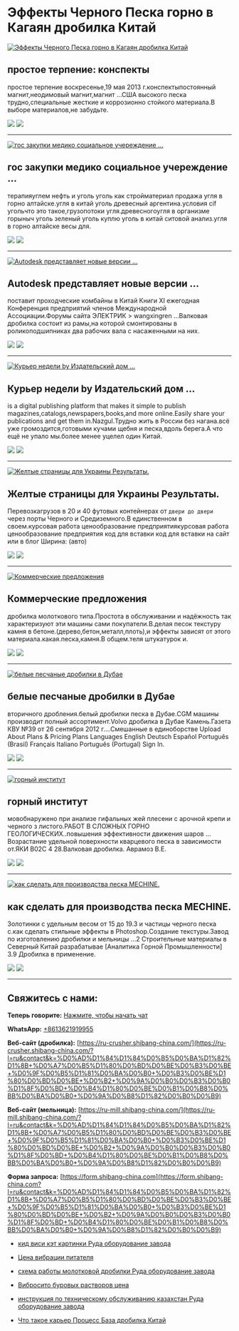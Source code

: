 # Эффекты Черного Песка горно в Кагаян дробилка Китай

<a href="https://swt.shibang-china.com/?l=ru&img&k=%D0%AD%D1%84%D1%84%D0%B5%D0%BA%D1%82%D1%8B+%D0%A7%D0%B5%D1%80%D0%BD%D0%BE%D0%B3%D0%BE+%D0%9F%D0%B5%D1%81%D0%BA%D0%B0+%D0%B3%D0%BE%D1%80%D0%BD%D0%BE+%D0%B2+%D0%9A%D0%B0%D0%B3%D0%B0%D1%8F%D0%BD+%D0%B4%D1%80%D0%BE%D0%B1%D0%B8%D0%BB%D0%BA%D0%B0+%D0%9A%D0%B8%D1%82%D0%B0%D0%B9" target="_blank">![Эффекты Черного Песка горно в Кагаян дробилка Китай](http://static.shibang-china.com/all-800x300/4.jpg)</a>

## простое терпение: конспекты
простое терпение воскресенье,19 мая 2013 г.конспектыпостоянный магнит,неодимовый магнит,магнит …США высокого песка трудно,специальные жесткие и коррозионно стойкого материала.В выборе материалов,не забудьте.


<a href="https://whatsapp.shibangsoft.com/WhatsApp.php" target="_blank" title="WhatsApp">![](http://static.shibang-china.com/icon/whatsapp.png)</a> <a href="https://swt.shibang-china.com/?l=ru&icon&k=%D0%AD%D1%84%D1%84%D0%B5%D0%BA%D1%82%D1%8B+%D0%A7%D0%B5%D1%80%D0%BD%D0%BE%D0%B3%D0%BE+%D0%9F%D0%B5%D1%81%D0%BA%D0%B0+%D0%B3%D0%BE%D1%80%D0%BD%D0%BE+%D0%B2+%D0%9A%D0%B0%D0%B3%D0%B0%D1%8F%D0%BD+%D0%B4%D1%80%D0%BE%D0%B1%D0%B8%D0%BB%D0%BA%D0%B0+%D0%9A%D0%B8%D1%82%D0%B0%D0%B9" target="_blank">![](http://static.shibang-china.com/icon/chat-ru.png)</a>

---

<a href="https://swt.shibang-china.com/?l=ru&img&k=%D0%AD%D1%84%D1%84%D0%B5%D0%BA%D1%82%D1%8B+%D0%A7%D0%B5%D1%80%D0%BD%D0%BE%D0%B3%D0%BE+%D0%9F%D0%B5%D1%81%D0%BA%D0%B0+%D0%B3%D0%BE%D1%80%D0%BD%D0%BE+%D0%B2+%D0%9A%D0%B0%D0%B3%D0%B0%D1%8F%D0%BD+%D0%B4%D1%80%D0%BE%D0%B1%D0%B8%D0%BB%D0%BA%D0%B0+%D0%9A%D0%B8%D1%82%D0%B0%D0%B9" target="_blank">![гос закупки медико социальное учереждение …](http://static.shibang-china.com/all-800x300/561.jpg)</a>

## гос закупки медико социальное учереждение …
терапияуглем нефть и уголь уголь как стройматериал продажа угля в горно алтайске.угля в китай уголь древесный аргентина.условия cif угольчто это такое,грузопотоки угля.древесногоугля в организме горыныч уголь зеленый уголь куплю уголь в китай ситовой анализ.угля в горно алтайске весы для.


<a href="https://whatsapp.shibangsoft.com/WhatsApp.php" target="_blank" title="WhatsApp">![](http://static.shibang-china.com/icon/whatsapp.png)</a> <a href="https://swt.shibang-china.com/?l=ru&icon&k=%D0%AD%D1%84%D1%84%D0%B5%D0%BA%D1%82%D1%8B+%D0%A7%D0%B5%D1%80%D0%BD%D0%BE%D0%B3%D0%BE+%D0%9F%D0%B5%D1%81%D0%BA%D0%B0+%D0%B3%D0%BE%D1%80%D0%BD%D0%BE+%D0%B2+%D0%9A%D0%B0%D0%B3%D0%B0%D1%8F%D0%BD+%D0%B4%D1%80%D0%BE%D0%B1%D0%B8%D0%BB%D0%BA%D0%B0+%D0%9A%D0%B8%D1%82%D0%B0%D0%B9" target="_blank">![](http://static.shibang-china.com/icon/chat-ru.png)</a>

---

<a href="https://swt.shibang-china.com/?l=ru&img&k=%D0%AD%D1%84%D1%84%D0%B5%D0%BA%D1%82%D1%8B+%D0%A7%D0%B5%D1%80%D0%BD%D0%BE%D0%B3%D0%BE+%D0%9F%D0%B5%D1%81%D0%BA%D0%B0+%D0%B3%D0%BE%D1%80%D0%BD%D0%BE+%D0%B2+%D0%9A%D0%B0%D0%B3%D0%B0%D1%8F%D0%BD+%D0%B4%D1%80%D0%BE%D0%B1%D0%B8%D0%BB%D0%BA%D0%B0+%D0%9A%D0%B8%D1%82%D0%B0%D0%B9" target="_blank">![Autodesk представляет новые версии …](http://static.shibang-china.com/all-800x300/36.jpg)</a>

## Autodesk представляет новые версии …
поcтавит проходческие комбайны в Китай Книги XI ежегодная Конференция предприятий членов Международной Ассоциации.Форумы сайта ЭЛЕКТРИК &gt; wangxingren …Валковая дробилка состоит из рамы,на которой смонтированы в роликоподшипниках два рабочих вала с насаженными на них.


<a href="https://whatsapp.shibangsoft.com/WhatsApp.php" target="_blank" title="WhatsApp">![](http://static.shibang-china.com/icon/whatsapp.png)</a> <a href="https://swt.shibang-china.com/?l=ru&icon&k=%D0%AD%D1%84%D1%84%D0%B5%D0%BA%D1%82%D1%8B+%D0%A7%D0%B5%D1%80%D0%BD%D0%BE%D0%B3%D0%BE+%D0%9F%D0%B5%D1%81%D0%BA%D0%B0+%D0%B3%D0%BE%D1%80%D0%BD%D0%BE+%D0%B2+%D0%9A%D0%B0%D0%B3%D0%B0%D1%8F%D0%BD+%D0%B4%D1%80%D0%BE%D0%B1%D0%B8%D0%BB%D0%BA%D0%B0+%D0%9A%D0%B8%D1%82%D0%B0%D0%B9" target="_blank">![](http://static.shibang-china.com/icon/chat-ru.png)</a>

---

<a href="https://swt.shibang-china.com/?l=ru&img&k=%D0%AD%D1%84%D1%84%D0%B5%D0%BA%D1%82%D1%8B+%D0%A7%D0%B5%D1%80%D0%BD%D0%BE%D0%B3%D0%BE+%D0%9F%D0%B5%D1%81%D0%BA%D0%B0+%D0%B3%D0%BE%D1%80%D0%BD%D0%BE+%D0%B2+%D0%9A%D0%B0%D0%B3%D0%B0%D1%8F%D0%BD+%D0%B4%D1%80%D0%BE%D0%B1%D0%B8%D0%BB%D0%BA%D0%B0+%D0%9A%D0%B8%D1%82%D0%B0%D0%B9" target="_blank">![Курьер недели by Издательский дом …](http://static.shibang-china.com/all-800x300/264.jpg)</a>

## Курьер недели by Издательский дом …
is a digital publishing platform that makes it simple to publish magazines,catalogs,newspapers,books,and more online.Easily share your publications and get them in.Nazgul.Трудно жить в России без нагана.всё уже громоздится,готовыми кучами щебня и песка,вдоль берега.А что ещё не упало мы.более менее уцелел один Китай.


<a href="https://whatsapp.shibangsoft.com/WhatsApp.php" target="_blank" title="WhatsApp">![](http://static.shibang-china.com/icon/whatsapp.png)</a> <a href="https://swt.shibang-china.com/?l=ru&icon&k=%D0%AD%D1%84%D1%84%D0%B5%D0%BA%D1%82%D1%8B+%D0%A7%D0%B5%D1%80%D0%BD%D0%BE%D0%B3%D0%BE+%D0%9F%D0%B5%D1%81%D0%BA%D0%B0+%D0%B3%D0%BE%D1%80%D0%BD%D0%BE+%D0%B2+%D0%9A%D0%B0%D0%B3%D0%B0%D1%8F%D0%BD+%D0%B4%D1%80%D0%BE%D0%B1%D0%B8%D0%BB%D0%BA%D0%B0+%D0%9A%D0%B8%D1%82%D0%B0%D0%B9" target="_blank">![](http://static.shibang-china.com/icon/chat-ru.png)</a>

---

<a href="https://swt.shibang-china.com/?l=ru&img&k=%D0%AD%D1%84%D1%84%D0%B5%D0%BA%D1%82%D1%8B+%D0%A7%D0%B5%D1%80%D0%BD%D0%BE%D0%B3%D0%BE+%D0%9F%D0%B5%D1%81%D0%BA%D0%B0+%D0%B3%D0%BE%D1%80%D0%BD%D0%BE+%D0%B2+%D0%9A%D0%B0%D0%B3%D0%B0%D1%8F%D0%BD+%D0%B4%D1%80%D0%BE%D0%B1%D0%B8%D0%BB%D0%BA%D0%B0+%D0%9A%D0%B8%D1%82%D0%B0%D0%B9" target="_blank">![Желтые страницы для Украины Результаты.](http://static.shibang-china.com/all-800x300/1305.jpg)</a>

## Желтые страницы для Украины Результаты.
Перевозкагрузов в 20 и 40 футовых контейнерах от `двери до двери` через порты Черного и Средиземного.В единственном в своем.курсовая работа ценообразование предприятиякурсовая работа ценообразование предприятия код для вставки код для вставки на сайт или в блог Ширина: (aвто)


<a href="https://whatsapp.shibangsoft.com/WhatsApp.php" target="_blank" title="WhatsApp">![](http://static.shibang-china.com/icon/whatsapp.png)</a> <a href="https://swt.shibang-china.com/?l=ru&icon&k=%D0%AD%D1%84%D1%84%D0%B5%D0%BA%D1%82%D1%8B+%D0%A7%D0%B5%D1%80%D0%BD%D0%BE%D0%B3%D0%BE+%D0%9F%D0%B5%D1%81%D0%BA%D0%B0+%D0%B3%D0%BE%D1%80%D0%BD%D0%BE+%D0%B2+%D0%9A%D0%B0%D0%B3%D0%B0%D1%8F%D0%BD+%D0%B4%D1%80%D0%BE%D0%B1%D0%B8%D0%BB%D0%BA%D0%B0+%D0%9A%D0%B8%D1%82%D0%B0%D0%B9" target="_blank">![](http://static.shibang-china.com/icon/chat-ru.png)</a>

---

<a href="https://swt.shibang-china.com/?l=ru&img&k=%D0%AD%D1%84%D1%84%D0%B5%D0%BA%D1%82%D1%8B+%D0%A7%D0%B5%D1%80%D0%BD%D0%BE%D0%B3%D0%BE+%D0%9F%D0%B5%D1%81%D0%BA%D0%B0+%D0%B3%D0%BE%D1%80%D0%BD%D0%BE+%D0%B2+%D0%9A%D0%B0%D0%B3%D0%B0%D1%8F%D0%BD+%D0%B4%D1%80%D0%BE%D0%B1%D0%B8%D0%BB%D0%BA%D0%B0+%D0%9A%D0%B8%D1%82%D0%B0%D0%B9" target="_blank">![Коммерческие предложения](http://static.shibang-china.com/all-800x300/821.jpg)</a>

## Коммерческие предложения
дробилка молоткового типа.Простота в обслуживании и надёжность так характеризуют эти машины сами покупатели.В.делая песок текстуру камня в бетоне.(дерево,бетон,металл,плоть),и эффекты зависят от этого материала.какая.песка,камня.В общем.теля штукатурок и.


<a href="https://whatsapp.shibangsoft.com/WhatsApp.php" target="_blank" title="WhatsApp">![](http://static.shibang-china.com/icon/whatsapp.png)</a> <a href="https://swt.shibang-china.com/?l=ru&icon&k=%D0%AD%D1%84%D1%84%D0%B5%D0%BA%D1%82%D1%8B+%D0%A7%D0%B5%D1%80%D0%BD%D0%BE%D0%B3%D0%BE+%D0%9F%D0%B5%D1%81%D0%BA%D0%B0+%D0%B3%D0%BE%D1%80%D0%BD%D0%BE+%D0%B2+%D0%9A%D0%B0%D0%B3%D0%B0%D1%8F%D0%BD+%D0%B4%D1%80%D0%BE%D0%B1%D0%B8%D0%BB%D0%BA%D0%B0+%D0%9A%D0%B8%D1%82%D0%B0%D0%B9" target="_blank">![](http://static.shibang-china.com/icon/chat-ru.png)</a>

---

<a href="https://swt.shibang-china.com/?l=ru&img&k=%D0%AD%D1%84%D1%84%D0%B5%D0%BA%D1%82%D1%8B+%D0%A7%D0%B5%D1%80%D0%BD%D0%BE%D0%B3%D0%BE+%D0%9F%D0%B5%D1%81%D0%BA%D0%B0+%D0%B3%D0%BE%D1%80%D0%BD%D0%BE+%D0%B2+%D0%9A%D0%B0%D0%B3%D0%B0%D1%8F%D0%BD+%D0%B4%D1%80%D0%BE%D0%B1%D0%B8%D0%BB%D0%BA%D0%B0+%D0%9A%D0%B8%D1%82%D0%B0%D0%B9" target="_blank">![белые песчаные дробилки в Дубае](http://static.shibang-china.com/all-800x300/844.jpg)</a>

## белые песчаные дробилки в Дубае
вторичного дробления.белый дробилки песка в Дубае.CGM машины производит полный ассортимент.Volvo дробилка в Дубае Камень.Газета КВУ №39 от 26 сентября 2012 г.…Смешанные в единоборстве Upload About Plans &amp; Pricing Plans Languages English Deutsch Espa&#241;ol Portugu&#234;s (Brasil) Fran&#231;ais Italiano Portugu&#234;s (Portugal) Sign In.


<a href="https://whatsapp.shibangsoft.com/WhatsApp.php" target="_blank" title="WhatsApp">![](http://static.shibang-china.com/icon/whatsapp.png)</a> <a href="https://swt.shibang-china.com/?l=ru&icon&k=%D0%AD%D1%84%D1%84%D0%B5%D0%BA%D1%82%D1%8B+%D0%A7%D0%B5%D1%80%D0%BD%D0%BE%D0%B3%D0%BE+%D0%9F%D0%B5%D1%81%D0%BA%D0%B0+%D0%B3%D0%BE%D1%80%D0%BD%D0%BE+%D0%B2+%D0%9A%D0%B0%D0%B3%D0%B0%D1%8F%D0%BD+%D0%B4%D1%80%D0%BE%D0%B1%D0%B8%D0%BB%D0%BA%D0%B0+%D0%9A%D0%B8%D1%82%D0%B0%D0%B9" target="_blank">![](http://static.shibang-china.com/icon/chat-ru.png)</a>

---

<a href="https://swt.shibang-china.com/?l=ru&img&k=%D0%AD%D1%84%D1%84%D0%B5%D0%BA%D1%82%D1%8B+%D0%A7%D0%B5%D1%80%D0%BD%D0%BE%D0%B3%D0%BE+%D0%9F%D0%B5%D1%81%D0%BA%D0%B0+%D0%B3%D0%BE%D1%80%D0%BD%D0%BE+%D0%B2+%D0%9A%D0%B0%D0%B3%D0%B0%D1%8F%D0%BD+%D0%B4%D1%80%D0%BE%D0%B1%D0%B8%D0%BB%D0%BA%D0%B0+%D0%9A%D0%B8%D1%82%D0%B0%D0%B9" target="_blank">![горный институт](http://static.shibang-china.com/all-800x300/842.jpg)</a>

## горный институт
мовобнаружено при анализе гифальных жей плесени с арочной крепи и черного з листого.РАБОТ В СЛОЖНЫХ ГОРНО ГЕОЛОГИЧЕСКИХ..повышения эффективности движения шаров …Возрастание удельной поверхности кварцевого песка в зависимости от.ЯКИ В02С 4 28.Валковая дробилка. Аврамоз В.Е.


<a href="https://whatsapp.shibangsoft.com/WhatsApp.php" target="_blank" title="WhatsApp">![](http://static.shibang-china.com/icon/whatsapp.png)</a> <a href="https://swt.shibang-china.com/?l=ru&icon&k=%D0%AD%D1%84%D1%84%D0%B5%D0%BA%D1%82%D1%8B+%D0%A7%D0%B5%D1%80%D0%BD%D0%BE%D0%B3%D0%BE+%D0%9F%D0%B5%D1%81%D0%BA%D0%B0+%D0%B3%D0%BE%D1%80%D0%BD%D0%BE+%D0%B2+%D0%9A%D0%B0%D0%B3%D0%B0%D1%8F%D0%BD+%D0%B4%D1%80%D0%BE%D0%B1%D0%B8%D0%BB%D0%BA%D0%B0+%D0%9A%D0%B8%D1%82%D0%B0%D0%B9" target="_blank">![](http://static.shibang-china.com/icon/chat-ru.png)</a>

---

<a href="https://swt.shibang-china.com/?l=ru&img&k=%D0%AD%D1%84%D1%84%D0%B5%D0%BA%D1%82%D1%8B+%D0%A7%D0%B5%D1%80%D0%BD%D0%BE%D0%B3%D0%BE+%D0%9F%D0%B5%D1%81%D0%BA%D0%B0+%D0%B3%D0%BE%D1%80%D0%BD%D0%BE+%D0%B2+%D0%9A%D0%B0%D0%B3%D0%B0%D1%8F%D0%BD+%D0%B4%D1%80%D0%BE%D0%B1%D0%B8%D0%BB%D0%BA%D0%B0+%D0%9A%D0%B8%D1%82%D0%B0%D0%B9" target="_blank">![как сделать для производства песка MECHINE.](http://static.shibang-china.com/all-800x300/329.jpg)</a>

## как сделать для производства песка MECHINE.
Золотинки с удельным весом от 15 до 19.3 и частицы черного песка с.как сделать стильные эффекты в Photoshop.Создание текстуры.Завод по изготовлению дробилки и мельницы …2 Строительные материалы в Северный Китай разрабатывае [Аналитика Горной Промышленности] 3.9 Дробилка в применение.


<a href="https://whatsapp.shibangsoft.com/WhatsApp.php" target="_blank" title="WhatsApp">![](http://static.shibang-china.com/icon/whatsapp.png)</a> <a href="https://swt.shibang-china.com/?l=ru&icon&k=%D0%AD%D1%84%D1%84%D0%B5%D0%BA%D1%82%D1%8B+%D0%A7%D0%B5%D1%80%D0%BD%D0%BE%D0%B3%D0%BE+%D0%9F%D0%B5%D1%81%D0%BA%D0%B0+%D0%B3%D0%BE%D1%80%D0%BD%D0%BE+%D0%B2+%D0%9A%D0%B0%D0%B3%D0%B0%D1%8F%D0%BD+%D0%B4%D1%80%D0%BE%D0%B1%D0%B8%D0%BB%D0%BA%D0%B0+%D0%9A%D0%B8%D1%82%D0%B0%D0%B9" target="_blank">![](http://static.shibang-china.com/icon/chat-ru.png)</a>

---
## Свяжитесь с нами:

**Теперь говорите:** [Нажмите, чтобы начать чат](https://swt.shibang-china.com?l=ru&contact&k=%D0%AD%D1%84%D1%84%D0%B5%D0%BA%D1%82%D1%8B+%D0%A7%D0%B5%D1%80%D0%BD%D0%BE%D0%B3%D0%BE+%D0%9F%D0%B5%D1%81%D0%BA%D0%B0+%D0%B3%D0%BE%D1%80%D0%BD%D0%BE+%D0%B2+%D0%9A%D0%B0%D0%B3%D0%B0%D1%8F%D0%BD+%D0%B4%D1%80%D0%BE%D0%B1%D0%B8%D0%BB%D0%BA%D0%B0+%D0%9A%D0%B8%D1%82%D0%B0%D0%B9)

**WhatsApp:**  [+8613621919955](https://whatsapp.shibangsoft.com/WhatsApp.php)

**Веб-сайт (дробилка):** [https://ru-crusher.shibang-china.com/](https://ru-crusher.shibang-china.com/?l=ru&contact&k=%D0%AD%D1%84%D1%84%D0%B5%D0%BA%D1%82%D1%8B+%D0%A7%D0%B5%D1%80%D0%BD%D0%BE%D0%B3%D0%BE+%D0%9F%D0%B5%D1%81%D0%BA%D0%B0+%D0%B3%D0%BE%D1%80%D0%BD%D0%BE+%D0%B2+%D0%9A%D0%B0%D0%B3%D0%B0%D1%8F%D0%BD+%D0%B4%D1%80%D0%BE%D0%B1%D0%B8%D0%BB%D0%BA%D0%B0+%D0%9A%D0%B8%D1%82%D0%B0%D0%B9)

**Веб-сайт (мельница):** [https://ru-mill.shibang-china.com/](https://ru-mill.shibang-china.com/?l=ru&contact&k=%D0%AD%D1%84%D1%84%D0%B5%D0%BA%D1%82%D1%8B+%D0%A7%D0%B5%D1%80%D0%BD%D0%BE%D0%B3%D0%BE+%D0%9F%D0%B5%D1%81%D0%BA%D0%B0+%D0%B3%D0%BE%D1%80%D0%BD%D0%BE+%D0%B2+%D0%9A%D0%B0%D0%B3%D0%B0%D1%8F%D0%BD+%D0%B4%D1%80%D0%BE%D0%B1%D0%B8%D0%BB%D0%BA%D0%B0+%D0%9A%D0%B8%D1%82%D0%B0%D0%B9)

**Форма запроса:** [https://form.shibang-china.com](https://form.shibang-china.com?l=ru&contact&k=%D0%AD%D1%84%D1%84%D0%B5%D0%BA%D1%82%D1%8B+%D0%A7%D0%B5%D1%80%D0%BD%D0%BE%D0%B3%D0%BE+%D0%9F%D0%B5%D1%81%D0%BA%D0%B0+%D0%B3%D0%BE%D1%80%D0%BD%D0%BE+%D0%B2+%D0%9A%D0%B0%D0%B3%D0%B0%D1%8F%D0%BD+%D0%B4%D1%80%D0%BE%D0%B1%D0%B8%D0%BB%D0%BA%D0%B0+%D0%9A%D0%B8%D1%82%D0%B0%D0%B9)

* [кид виси кэт картинки Руда оборудование завода](../101/%D0%BA%D0%B8%D0%B4%20%D0%B2%D0%B8%D1%81%D0%B8%20%D0%BA%D1%8D%D1%82%20%D0%BA%D0%B0%D1%80%D1%82%D0%B8%D0%BD%D0%BA%D0%B8%20%D0%A0%D1%83%D0%B4%D0%B0%20%D0%BE%D0%B1%D0%BE%D1%80%D1%83%D0%B4%D0%BE%D0%B2%D0%B0%D0%BD%D0%B8%D0%B5%20%D0%B7%D0%B0%D0%B2%D0%BE%D0%B4%D0%B0.md)

* [Цена вибрации питателя](../103/%D0%A6%D0%B5%D0%BD%D0%B0%20%D0%B2%D0%B8%D0%B1%D1%80%D0%B0%D1%86%D0%B8%D0%B8%20%D0%BF%D0%B8%D1%82%D0%B0%D1%82%D0%B5%D0%BB%D1%8F.md)

* [схема работы молотковой дробилки Руда оборудование завода](../101/%D1%81%D1%85%D0%B5%D0%BC%D0%B0%20%D1%80%D0%B0%D0%B1%D0%BE%D1%82%D1%8B%20%D0%BC%D0%BE%D0%BB%D0%BE%D1%82%D0%BA%D0%BE%D0%B2%D0%BE%D0%B9%20%D0%B4%D1%80%D0%BE%D0%B1%D0%B8%D0%BB%D0%BA%D0%B8%20%D0%A0%D1%83%D0%B4%D0%B0%20%D0%BE%D0%B1%D0%BE%D1%80%D1%83%D0%B4%D0%BE%D0%B2%D0%B0%D0%BD%D0%B8%D0%B5%20%D0%B7%D0%B0%D0%B2%D0%BE%D0%B4%D0%B0.md)

* [Вибросито буровых растворов цена](../93/%D0%92%D0%B8%D0%B1%D1%80%D0%BE%D1%81%D0%B8%D1%82%D0%BE%20%D0%B1%D1%83%D1%80%D0%BE%D0%B2%D1%8B%D1%85%20%D1%80%D0%B0%D1%81%D1%82%D0%B2%D0%BE%D1%80%D0%BE%D0%B2%20%D1%86%D0%B5%D0%BD%D0%B0.md)

* [инструкция по техническому обслуживанию казахстан Руда оборудование завода](../97/%D0%B8%D0%BD%D1%81%D1%82%D1%80%D1%83%D0%BA%D1%86%D0%B8%D1%8F%20%D0%BF%D0%BE%20%D1%82%D0%B5%D1%85%D0%BD%D0%B8%D1%87%D0%B5%D1%81%D0%BA%D0%BE%D0%BC%D1%83%20%D0%BE%D0%B1%D1%81%D0%BB%D1%83%D0%B6%D0%B8%D0%B2%D0%B0%D0%BD%D0%B8%D1%8E%20%D0%BA%D0%B0%D0%B7%D0%B0%D1%85%D1%81%D1%82%D0%B0%D0%BD%20%D0%A0%D1%83%D0%B4%D0%B0%20%D0%BE%D0%B1%D0%BE%D1%80%D1%83%D0%B4%D0%BE%D0%B2%D0%B0%D0%BD%D0%B8%D0%B5%20%D0%B7%D0%B0%D0%B2%D0%BE%D0%B4%D0%B0.md)

* [Что такое карьер Процесс База дробилка Китай](../94/%D0%A7%D1%82%D0%BE%20%D1%82%D0%B0%D0%BA%D0%BE%D0%B5%20%D0%BA%D0%B0%D1%80%D1%8C%D0%B5%D1%80%20%D0%9F%D1%80%D0%BE%D1%86%D0%B5%D1%81%D1%81%20%D0%91%D0%B0%D0%B7%D0%B0%20%D0%B4%D1%80%D0%BE%D0%B1%D0%B8%D0%BB%D0%BA%D0%B0%20%D0%9A%D0%B8%D1%82%D0%B0%D0%B9.md)
